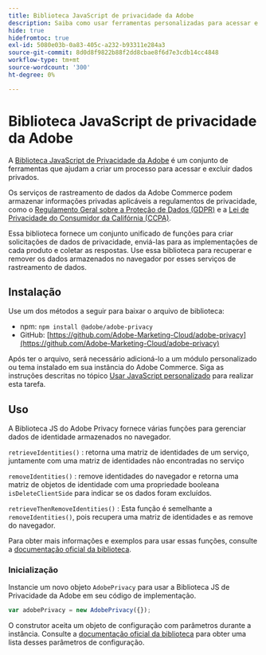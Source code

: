 ```yaml
---
title: Biblioteca JavaScript de privacidade da Adobe
description: Saiba como usar ferramentas personalizadas para acessar e excluir informações pessoais do cliente coletadas pelo Adobe Commerce.
hide: true
hidefromtoc: true
exl-id: 5080e03b-0a83-405c-a232-b93311e284a3
source-git-commit: 8d0d8f9822b88f2dd8cbae8f6d7e3cdb14cc4848
workflow-type: tm+mt
source-wordcount: '300'
ht-degree: 0%

---
```


# Biblioteca JavaScript de privacidade da Adobe

<!-- TODO: Remove hide metadata when the library has been integrated with Commerce. -->

A [Biblioteca JavaScript de Privacidade da Adobe](https://experienceleague.adobe.com/docs/experience-platform/privacy/js-library.html) é um conjunto de ferramentas que ajudam a criar um processo para acessar e excluir dados privados.

Os serviços de rastreamento de dados da Adobe Commerce podem armazenar informações privadas aplicáveis a regulamentos de privacidade, como o [Regulamento Geral sobre a Proteção de Dados (GDPR)](gdpr.md) e a [Lei de Privacidade do Consumidor da Califórnia (CCPA)](ccpa.md).

Essa biblioteca fornece um conjunto unificado de funções para criar solicitações de dados de privacidade, enviá-las para as implementações de cada produto e coletar as respostas. Use essa biblioteca para recuperar e remover os dados armazenados no navegador por esses serviços de rastreamento de dados.

## Instalação

Use um dos métodos a seguir para baixar o arquivo de biblioteca:

- npm: `npm install @adobe/adobe-privacy`
- GitHub: [https://github.com/Adobe-Marketing-Cloud/adobe-privacy](https://github.com/Adobe-Marketing-Cloud/adobe-privacy)

Após ter o arquivo, será necessário adicioná-lo a um módulo personalizado ou tema instalado em sua instância do Adobe Commerce. Siga as instruções descritas no tópico [Usar JavaScript personalizado](https://developer.adobe.com/commerce/frontend-core/javascript/custom/) para realizar esta tarefa.

## Uso

A Biblioteca JS do Adobe Privacy fornece várias funções para gerenciar dados de identidade armazenados no navegador.

`retrieveIdentities()`
: retorna uma matriz de identidades de um serviço, juntamente com uma matriz de identidades não encontradas no serviço

`removeIdentities()`
: remove identidades do navegador e retorna uma matriz de objetos de identidade com uma propriedade booleana `isDeleteClientSide` para indicar se os dados foram excluídos.

`retrieveThenRemoveIdentities()`
: Esta função é semelhante a `removeIdentities()`, pois recupera uma matriz de identidades e as remove do navegador.

Para obter mais informações e exemplos para usar essas funções, consulte a [documentação oficial da biblioteca](https://experienceleague.adobe.com/docs/experience-platform/privacy/js-library.html).

### Inicialização

Instancie um novo objeto `AdobePrivacy` para usar a Biblioteca JS de Privacidade da Adobe em seu código de implementação.

```js
var adobePrivacy = new AdobePrivacy({});
```

O construtor aceita um objeto de configuração com parâmetros durante a instância.
Consulte a [documentação oficial da biblioteca](https://experienceleague.adobe.com/docs/experience-platform/privacy/js-library.html) para obter uma lista desses parâmetros de configuração.
